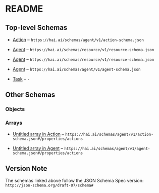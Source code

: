 # README

## Top-level Schemas

*   [Action](./action.md "General type of actions an agent can take, and a set of things that can happen to a resource") – `https://hai.ai/schemas/agent/v1/action-schema.json`

*   [Agent](./resource.md "General schema for human, hybrid, and AI agents") – `https://hai.ai/schemas/resource/v1/resource-schema.json`

*   [Agent](./decision.md "General schema for human, hybrid, and AI agents") – `https://hai.ai/schemas/resource/v1/resource-schema.json`

*   [Agent](./agent.md "General schema for human, hybrid, and AI agents") – `https://hai.ai/schemas/agent/v1/agent-schema.json`

*   [Task](./task.md "Schema for generalized Task") – `-`

## Other Schemas

### Objects



### Arrays

*   [Untitled array in Action](./action-properties-actions.md) – `https://hai.ai/schemas/agent/v1/action-schema.json#/properties/actions`

*   [Untitled array in Agent](./agent-properties-actions.md) – `https://hai.ai/schemas/agent/v1/agent-schema.json#/properties/actions`

## Version Note

The schemas linked above follow the JSON Schema Spec version: `http://json-schema.org/draft-07/schema#`
